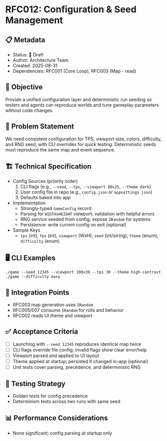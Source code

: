 # RFC012: Configuration & Seed Management

## 📋 Metadata
- Status: 📝 Draft
- Author: Architecture Team
- Created: 2025-08-31
- Dependencies: RFC001 (Core Loop), RFC003 (Map - read)

## 🎯 Objective
Provide a unified configuration layer and deterministic run seeding so testers and agents can reproduce worlds and tune gameplay parameters without code changes.

## 📖 Problem Statement
We need consistent configuration for TPS, viewport size, colors, difficulty, and RNG seed, with CLI overrides for quick testing. Deterministic seeds must reproduce the same map and event sequence.

## 🏗️ Technical Specification
- Config Sources (priority order)
  1. CLI flags (e.g., `--seed`, `--tps`, `--viewport 80x25`, `--theme dark`)
  2. User config file in repo (e.g., `config.json` or `appsettings.json`)
  3. Defaults baked into app
- Implementation
  - Strongly-typed `GameConfig` record
  - Parsing for `WIDTHxHEIGHT` viewport; validation with helpful errors
  - RNG service seeded from config; expose `IRandom` for systems
  - Persistence: write current config on exit (optional)
- Sample Keys
  - `tps` (int), `fps` (int), `viewport` (WxH), `seed` (int/string), `theme` (enum), `difficulty` (enum)

## 🖥️ CLI Examples
```
./game --seed 12345 --viewport 100x30 --tps 30 --theme high-contrast
./game --difficulty easy
```

## 🔗 Integration Points
- RFC003 map generation uses `IRandom`
- RFC005/007 consume `IRandom` for rolls and behavior
- RFC002 reads UI theme and viewport

## ✅ Acceptance Criteria
- [ ] Launching with `--seed 12345` reproduces identical map twice
- [ ] CLI flags override file config; invalid flags show clear error/help
- [ ] Viewport parsed and applied to UI layout
- [ ] Theme applied at startup; persisted if changed in-app (optional)
- [ ] Unit tests cover parsing, precedence, and deterministic RNG

## 🧪 Testing Strategy
- Golden tests for config precedence
- Determinism tests across two runs with same seed

## 📊 Performance Considerations
- None significant; config parsing at startup only
